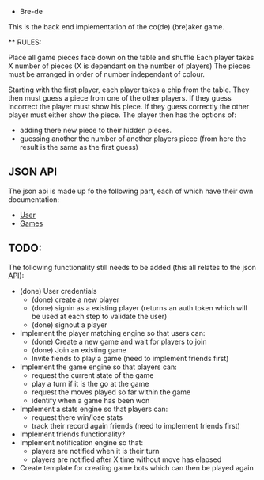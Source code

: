 * Bre-de

This is the back end implementation of the co(de) (bre)aker game.

** RULES:

Place all game pieces face down on the table and shuffle
Each player takes X number of pieces (X is dependant on the number of players)
The pieces must be arranged in order of number independant of colour.

Starting with the first player, each player takes a chip from the table.
They then must guess a piece from one of the other players.
If they guess incorrect the player must show his piece.
If they guess correctly the other player must either show the piece. The player then has the options of:

- adding there new piece to their hidden pieces.
- guessing another the number of another players piece (from here the result is the same as the first guess)

## JSON API

The json api is made up fo the following part, each of which have their own documentation:

- [User](engines/users/README.md)
- [Games](engines/games/README.md)

## TODO:

The following functionality still needs to be added (this all relates to the json API):

- (done) User credentials
  - (done) create a new player
  - (done) signin as a existing player (returns an auth token which will be used at each step to validate the user)
  - (done) signout a player
- Implement the player matching engine so that users can:
  - (done) Create a new game and wait for players to join
  - (done) Join an existing game
  - Invite fiends to play a game (need to implement friends first)
- Implement the game engine so that players can:
  - request the current state of the game
  - play a turn if it is the go at the game
  - request the moves played so far within the game
  - identify when a game has been won
- Implement a stats engine so that players can:
  - request there win/lose stats
  - track their record again friends (need to implement friends first)
- Implement friends functionality?
- Implement notification engine so that:
  - players are notified when it is their turn
  - players are notified after X time without move has elapsed
- Create template for creating game bots which can then be played again
